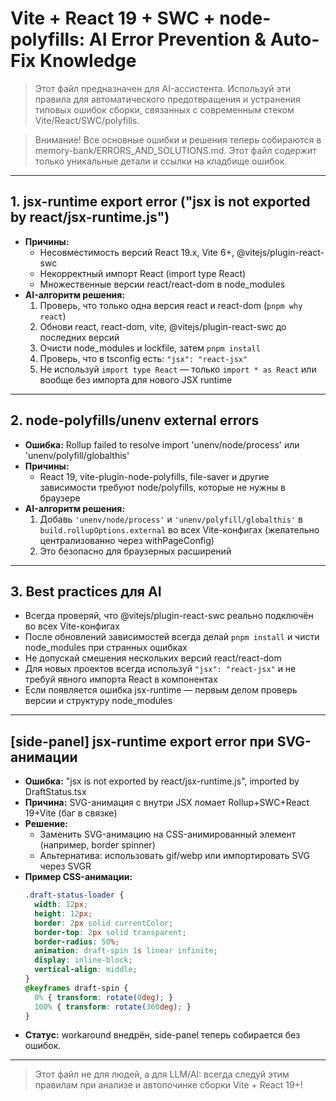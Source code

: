 # Vite + React 19 + SWC + node-polyfills: AI Error Prevention & Auto-Fix Knowledge

> Этот файл предназначен для AI-ассистента. Используй эти правила для автоматического предотвращения и устранения типовых ошибок сборки, связанных с современным стеком Vite/React/SWC/polyfills.

> Внимание! Все основные ошибки и решения теперь собираются в memory-bank/ERRORS_AND_SOLUTIONS.md. Этот файл содержит только уникальные детали и ссылки на кладбище ошибок.

---

## 1. jsx-runtime export error ("jsx is not exported by react/jsx-runtime.js")
- **Причины:**
  - Несовместимость версий React 19.x, Vite 6+, @vitejs/plugin-react-swc
  - Некорректный импорт React (import type React)
  - Множественные версии react/react-dom в node_modules
- **AI-алгоритм решения:**
  1. Проверь, что только одна версия react и react-dom (`pnpm why react`)
  2. Обнови react, react-dom, vite, @vitejs/plugin-react-swc до последних версий
  3. Очисти node_modules и lockfile, затем `pnpm install`
  4. Проверь, что в tsconfig есть: `"jsx": "react-jsx"`
  5. Не используй `import type React` — только `import * as React` или вообще без импорта для нового JSX runtime

---

## 2. node-polyfills/unenv external errors
- **Ошибка:** Rollup failed to resolve import 'unenv/node/process' или 'unenv/polyfill/globalthis'
- **Причины:**
  - React 19, vite-plugin-node-polyfills, file-saver и другие зависимости требуют node/polyfills, которые не нужны в браузере
- **AI-алгоритм решения:**
  1. Добавь `'unenv/node/process'` и `'unenv/polyfill/globalthis'` в `build.rollupOptions.external` во всех Vite-конфигах (желательно централизованно через withPageConfig)
  2. Это безопасно для браузерных расширений

---

## 3. Best practices для AI
- Всегда проверяй, что @vitejs/plugin-react-swc реально подключён во всех Vite-конфигах
- После обновлений зависимостей всегда делай `pnpm install` и чисти node_modules при странных ошибках
- Не допускай смешения нескольких версий react/react-dom
- Для новых проектов всегда используй `"jsx": "react-jsx"` и не требуй явного импорта React в компонентах
- Если появляется ошибка jsx-runtime — первым делом проверь версии и структуру node_modules

---

## [side-panel] jsx-runtime export error при SVG-анимации
- **Ошибка:** "jsx is not exported by react/jsx-runtime.js", imported by DraftStatus.tsx
- **Причина:** SVG-анимация с <animate> внутри JSX ломает Rollup+SWC+React 19+Vite (баг в связке)
- **Решение:**
  - Заменить SVG-анимацию на CSS-анимированный элемент (например, border spinner)
  - Альтернатива: использовать gif/webp или импортировать SVG через SVGR
- **Пример CSS-анимации:**
  ```css
  .draft-status-loader {
    width: 12px;
    height: 12px;
    border: 2px solid currentColor;
    border-top: 2px solid transparent;
    border-radius: 50%;
    animation: draft-spin 1s linear infinite;
    display: inline-block;
    vertical-align: middle;
  }
  @keyframes draft-spin {
    0% { transform: rotate(0deg); }
    100% { transform: rotate(360deg); }
  }
  ```
- **Статус:** workaround внедрён, side-panel теперь собирается без ошибок.

---

> Этот файл не для людей, а для LLM/AI: всегда следуй этим правилам при анализе и автопочинке сборки Vite + React 19+! 